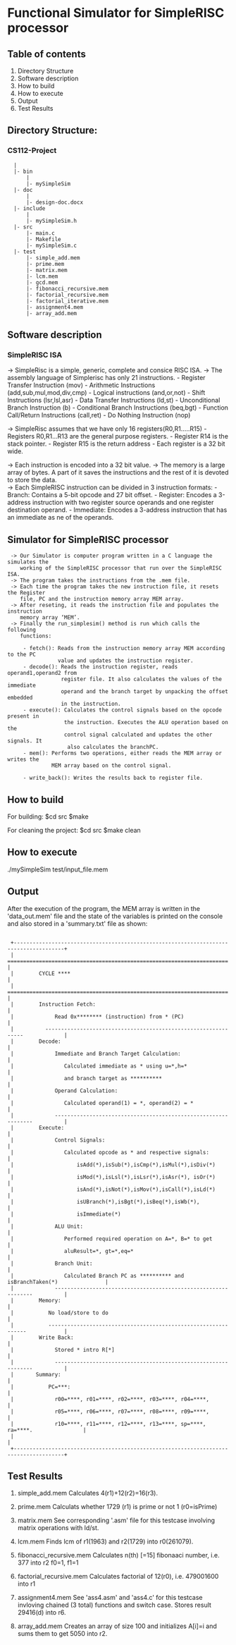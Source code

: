 # Functional Simulator for SimpleRISC processor

## Table of contents
1. Directory Structure
2. Software description      
3. How to build
4. How to execute
5. Output
6. Test Results

## Directory Structure:
### CS112-Project
```
  |
  |- bin
      |
      |- mySimpleSim
  |- doc
      |
      |- design-doc.docx
  |- include
      |
      |- mySimpleSim.h
  |- src
      |- main.c
      |- Makefile
      |- mySimpleSim.c
  |- test
      |- simple_add.mem
      |- prime.mem
      |- matrix.mem
      |- lcm.mem
      |- gcd.mem
      |- fibonacci_recursive.mem
      |- factorial_recursive.mem
      |- factorial_iterative.mem
      |- assignment4.mem
      |- array_add.mem

```
## Software description      
### SimpleRISC ISA
-> SimpleRisc is a simple, generic, complete and consice RISC ISA.
-> The assembly language of Simplerisc has only 21 instructions.
    - Register Transfer Instruction (mov)
    - Arithmetic Instructions (add,sub,mul,mod,div,cmp)
    - Logical instructions (and,or,not)
    - Shift Instructions (lsr,lsl,asr)
    - Data Transfer Instructions (ld,st)
    - Unconditional Branch Instruction (b)
    - Conditional Branch Instructions (beq,bgt)
    - Function Call/Return Instructions (call,ret)
    - Do Nothing Instruction (nop)

-> SimpleRisc assumes that we have only 16 registers(R0,R1.....R15)
    - Registers R0,R1...R13 are the general purpose registers.
    - Register R14 is the stack pointer.
    - Register R15 is the return address
    - Each register is a 32 bit wide.

-> Each instruction is encoded into a 32 bit value.
-> The memory is a large array of bytes. A part of it saves the
   instructions and the rest of it is devoted to store the data.     
-> Each SimpleRISC instruction can be divided in 3 instruction formats:
    - Branch:    Contains a 5-bit opcode and 27 bit offset.
    - Register:  Encodes a 3-address instruction with two register source
                 operands and one register destination operand.
    - Immediate: Encodes a 3-address instruction that has an immediate as
                 ne of the operands.

## Simulator for SimpleRISC processor
```
 -> Our Simulator is computer program written in a C language the simulates the
    working of the SimpleRISC processor that run over the SimpleRISC ISA.
 -> The program takes the instructions from the .mem file.
 -> Each time the program takes the new instruction file, it resets the Register
    file, PC and the instruction memory array MEM array.
 -> After reseting, it reads the instruction file and populates the instruction
    memory array ‘MEM’.
 -> Finally the run_simplesim() method is run which calls the following
    functions:

     - fetch(): Reads from the instruction memory array MEM according to the PC
                value and updates the instruction register.
     - decode(): Reads the instruction register, reads operand1,operand2 from
                 register file. It also calculates the values of the immediate
                 operand and the branch target by unpacking the offset embedded
                 in the instruction.
     - execute(): Calculates the control signals based on the opcode present in
                  the instruction. Executes the ALU operation based on the
                  control signal calculated and updates the other signals. It
                   also calculates the branchPC.
     - mem(): Performs two operations, either reads the MEM array or writes the
              MEM array based on the control signal.

     - write_back(): Writes the results back to register file.
```
## How to build
For building:
    $cd src
    $make

For cleaning the project:
    $cd src
    $make clean

## How to execute
./mySimpleSim test/input_file.mem

## Output

 After the execution of the program, the MEM array is written in the
 'data_out.mem' file and the state of the variables is printed on the
 console and also stored in a 'summary.txt' file as shown:
```

 +--------------------------------------------------------------------------------------+
 |        ======================================================================        |
 |        CYCLE ****                                                                    |
 |        ======================================================================        |
 |        Instruction Fetch:                                                            |  
 |             Read 0x******** (instruction) from * (PC)                                |
 |          ---------------------------------------------------------------             |
 |        Decode:                                                                       |
 |             Immediate and Branch Target Calculation:                                 |
 |                Calculated immediate as * using u=*,h=*                               |
 |                and branch target as **********                                       |
 |             Operand Calculation:                                                     |
 |                Calculated operand(1) = *, operand(2) = *                             |
 |             ---------------------------------------------------------------          |
 |        Execute:                                                                      |
 |             Control Signals:                                                         |
 |                Calculated opcode as * and respective signals:                        |
 |                    isAdd(*),isSub(*),isCmp(*),isMul(*),isDiv(*)                      |
 |                    isMod(*),isLsl(*),isLsr(*),isAsr(*), isOr(*)                      |
 |                    isAnd(*),isNot(*),isMov(*),isCall(*),isLd(*)                      |
 |                    isUBranch(*),isBgt(*),isBeq(*),isWb(*),                           |
 |                    isImmediate(*)                                                    |
 |             ALU Unit:                                                                |
 |                Performed required operation on A=*, B=* to get                       |
 |                aluResult=*, gt=*,eq=*                                                |
 |             Branch Unit:                                                             |
 |                Calculated Branch PC as ********** and isBranchTaken(*)               |
 |             ---------------------------------------------------------------          |
 |        Memory:                                                                       |
 |           No load/store to do                                                        |
 |           ---------------------------------------------------------------            |
 |        Write Back:                                                                   |
 |             Stored * intro R[*]                                                      |
 |             ---------------------------------------------------------------          |
 |       Summary:                                                                       |
 |           PC=***:                                                                    |
 |             r00=****, r01=****, r02=****, r03=****, r04=****,                        |
 |             r05=****, r06=****, r07=****, r08=****, r09=****,                        |
 |             r10=****, r11=****, r12=****, r13=****, sp=****, ra=****.                |
 |                                                                                      |
 +--------------------------------------------------------------------------------------+
```

## Test Results
1. simple_add.mem
    Calculates 4(r1)+12(r2)=16(r3).

2. prime.mem
    Calculats whether 1729 (r1) is prime or not 1
    (r0=isPrime)

3. matrix.mem
    See corresponding '.asm' file for this testcase
    involving
    matrix operations with ld/st.

4. lcm.mem
    Finds lcm of r1(1963) and r2(1729) into r0(261079).

5. fibonacci_recursive.mem
    Calculates n(th) [=15] fibonaaci number, i.e. 377 into
    r2
    f0=1, f1=1

6. factorial_recursive.mem
    Calculates factorial of 12(r0), i.e. 479001600 into r1

7. assignment4.mem
    See 'ass4.asm' and 'ass4.c' for this testcase invloving
    chained (3 total) functions and switch case.
    Stores result 29416(d) into r6.

8. array_add.mem
    Creates an array of size 100 and initializes A[i]=i and
    sums them to get 5050 into r2.
